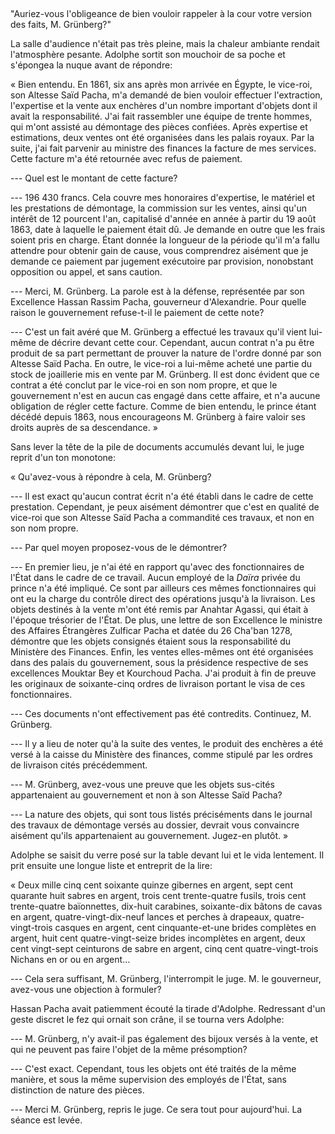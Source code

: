 <!--
C01S04: Audience
Résumé: première audience du 6 mai 1876
Références:
 - https://gallica.bnf.fr/ark:/12148/bpt6k5406990b/f475.item.r=grunberg
Personnages:
 - Adolphe Grünberg
 - L'huissier Mohamed Abani
 - S.E. Hassen Rassim Pacha, Gouverneur d'Alexandrie, représentant le
   gouvernement d'Egypte (cf. https://books.google.ch/books?id=cLkcRJ1Me3MC&lpg=PA87&hl=fr&pg=PA87 et https://jguaa2.journals.ekb.eg/article_16154_c7fc2621ff3df432c256aaf467b32674.pdf)
 - La cour
 - Mentions de Saïd Pacha (décédé en 1863): https://en.wikipedia.org/wiki/Sa%27id_of_Egypt

-->

##


"Auriez-vous l'obligeance de bien vouloir rappeler à la cour votre version
des faits, M. Grünberg?"

La salle d'audience n'était pas très pleine, mais la chaleur ambiante rendait
l'atmosphère pesante. Adolphe sortit son mouchoir de sa poche et s'épongea la
nuque avant de répondre:

<!-- FIXME: quel terme utiliser dans le contexte socio-culturel? -->

« Bien entendu. En 1861, six ans après mon arrivée en Égypte, le
vice-roi, son Altesse Saïd Pacha, m'a demandé de bien vouloir effectuer
l'extraction, l'expertise et la vente aux enchères d'un nombre important
d'objets dont il avait la responsabilité.
J'ai fait rassembler une équipe de trente hommes, qui m'ont assisté au
démontage des pièces confiées. 
Après expertise et estimations, deux ventes ont été organisées
dans les palais royaux.
Par la suite, j'ai fait parvenir au ministre des finances la facture de mes
services. Cette facture m'a été retournée avec refus de paiement.

--- Quel est le montant de cette facture?

--- 196 430 francs. Cela couvre mes honoraires d'expertise, le matériel et les
prestations de démontage, la commission sur les ventes, ainsi qu'un intérêt de
12 pourcent l'an, capitalisé d'année en année à partir du 19 août 1863, date
à laquelle le paiement était dû. Je demande en outre que les frais soient pris en
charge. Étant donnée la longueur de la période qu'il m'a fallu attendre pour
obtenir gain de cause, vous comprendrez aisément que je demande ce paiement par
jugement exécutoire par provision, nonobstant opposition ou appel, et sans
caution.

--- Merci, M. Grünberg.
La parole est à la défense, représentée par son Excellence Hassan Rassim
Pacha, gouverneur d'Alexandrie. Pour quelle raison le gouvernement refuse-t-il
le paiement de cette note?

--- C'est un fait avéré que M. Grünberg a effectué les travaux qu'il vient lui-même 
de décrire devant cette cour. Cependant, aucun contrat n'a pu être produit de
sa part permettant de prouver la nature de l'ordre donné par son Altesse Saïd
Pacha. En outre, le vice-roi a lui-même acheté une partie du stock de
joaillerie mis en vente par M. Grünberg. Il est donc évident que ce contrat
a été conclut par le vice-roi en son nom propre, et que le gouvernement n'est
en aucun cas engagé dans cette affaire, et n'a aucune obligation de régler
cette facture.
Comme de bien entendu, le prince étant décédé depuis 1863, nous
encourageons M. Grünberg à faire valoir ses droits auprès de sa descendance. »

Sans lever la tête de la pile de documents accumulés devant lui, le juge reprit
d'un ton monotone:


« Qu'avez-vous à répondre à cela, M. Grünberg?

--- Il est exact qu'aucun contrat écrit n'a été établi dans le cadre de cette
prestation. Cependant, je peux aisément démontrer que c'est en qualité de
vice-roi que son Altesse Saïd Pacha a commandité ces travaux, et non en son nom
propre.


--- Par quel moyen proposez-vous de le démontrer?

--- En premier lieu, je n'ai été en rapport qu'avec des fonctionnaires de
l'État dans le cadre de ce travail. Aucun employé de la *Daïra* privée du
prince n'a été impliqué. Ce sont par ailleurs ces mêmes fonctionnaires qui ont
eu la charge du contrôle direct des opérations jusqu'à la livraison.
Les objets destinés à la vente m'ont été remis par Anahtar Agassi, qui était
à l'époque trésorier de l'État.
De plus, une lettre de son Excellence le ministre des Affaires Étrangères
Zulficar Pacha et datée du 26 Cha'ban 1278, démontre que les objets consignés
étaient sous la responsabilité du Ministère des Finances.
Enfin, les ventes elles-mêmes ont été organisées dans des palais du
gouvernement, sous la présidence respective de ses excellences Mouktar Bey et
Kourchoud Pacha. J'ai produit à fin de preuve les originaux de soixante-cinq
ordres de livraison portant le visa de ces fonctionnaires.

--- Ces documents n'ont effectivement pas été contredits. Continuez, M.
Grünberg.

--- Il y a lieu de noter qu'à la suite des ventes, le produit des enchères
a été versé à la caisse du Ministère des finances, comme stipulé par les ordres
de livraison cités précédemment.

--- M. Grünberg, avez-vous une preuve que les objets sus-cités appartenaient au
gouvernement et non à son Altesse Saïd Pacha?

--- La nature des objets, qui sont tous listés préciséments dans le journal des
travaux de démontage versés au dossier, devrait vous convaincre aisément qu'ils
appartenaient au gouvernement. Jugez-en plutôt. »

Adolphe se saisit du verre posé sur la table devant lui et le vida lentement.
Il prit ensuite une longue liste et entreprit de la lire:

« Deux mille cinq cent soixante quinze gibernes en argent,
sept cent quarante huit sabres en argent,
trois cent trente-quatre fusils,
trois cent trente-quatre baïonnettes,
dix-huit carabines,
soixante-dix bâtons de cavas en argent,
quatre-vingt-dix-neuf lances et perches à drapeaux,
quatre-vingt-trois casques en argent,
cent cinquante-et-une brides complètes en argent,
huit cent quatre-vingt-seize brides incomplètes en argent,
deux cent vingt-sept ceinturons de sabre en argent,
cinq cent quatre-vingt-trois Nichans en or ou en argent…

--- Cela sera suffisant, M. Grünberg, l'interrompit le juge.  M. le gouverneur,
avez-vous une objection à formuler?


Hassan Pacha avait patiemment écouté la tirade d'Adolphe. Redressant d'un geste
discret le fez qui ornait son crâne, il se tourna vers Adolphe:

--- M. Grünberg, n'y avait-il pas également des bijoux versés à la vente, et
qui ne peuvent pas faire l'objet de la même présomption?

--- C'est exact. Cependant, tous les objets ont été traités de la même manière,
et sous la même supervision des employés de l'État, sans distinction de nature
des pièces.

--- Merci M. Grünberg, repris le juge. Ce sera tout pour aujourd'hui. La séance
est levée.

